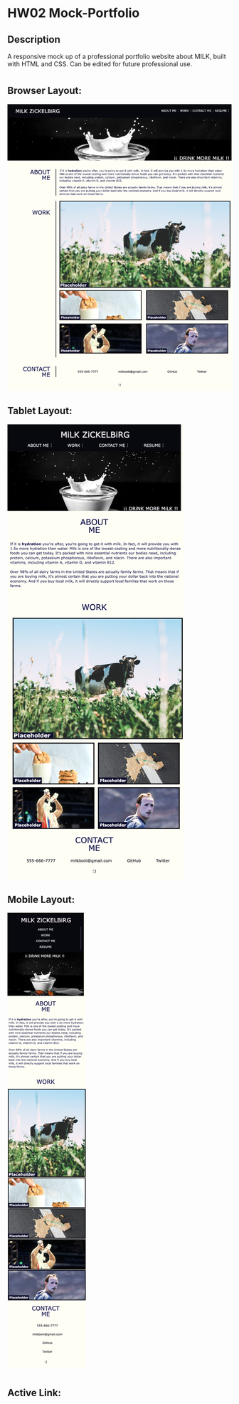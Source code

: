 # HW02 Mock-Portfolio

## Description
A responsive mock up of a professional portfolio website about MILK, built with HTML and CSS.  Can be edited for future professional use.  

# 
## Browser Layout:
![Full Page](screencapture-127-0-0-1-5500-index-html-2022-12-20-21_03_58.png)

## Tablet Layout:
![Medium Sized Page](medium.png)

## Mobile Layout:
![Mobile Layout](Mobile.png)

#

## Active Link: 



